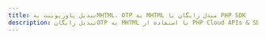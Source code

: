 ---title: تبدیل پاورپوینت بهMHTML، OTP به MHTML مبدل رایگان یا PHP SDKdescription: تبدیل رایگانOTP به MHTML با استفاده از PHP Cloud APIs & SDK. همچنین اسناد Microsoft PowerPoint را در Cloud ایجاد، ویرایش و رندر کنید.---